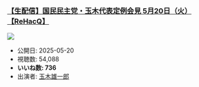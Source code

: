 ### [【生配信】国民民主党・玉木代表定例会見 5月20日（火）【ReHacQ】](https://www.youtube.com/watch?v=ALbaHprLnos)
[![](https://img.youtube.com/vi/ALbaHprLnos/sddefault.jpg)](https://www.youtube.com/watch?v=ALbaHprLnos)
-   公開日: 2025-05-20
-   視聴数: 54,088
-   **いいね数: 736**
-   出演者: [玉木雄一郎](/rehacq_fan/people/玉木雄一郎 "wikilink")
